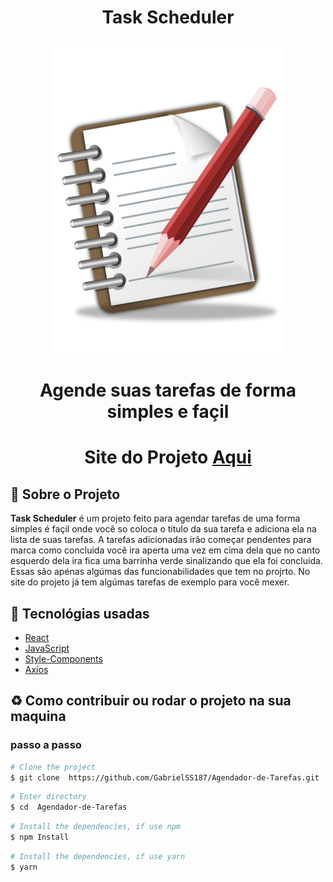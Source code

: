 <h1 align="center">
    <p>Task Scheduler</p>
    <img src="public/favicon.ico" height="500" />
    <p>Agende suas tarefas de forma simples e façil<p>
</h1>

<h1 align="center">Site do Projeto
<a href="https://agendador-de-tarefas.surge.sh/">
Aqui</a></h1>


## 📕 Sobre o Projeto

**Task Scheduler**  é um projeto feito para agendar tarefas de uma forma simples é façil onde você so coloca o titulo da sua tarefa e adiciona ela na lista de suas tarefas. A tarefas adicionadas irão começar pendentes para marca como concluida você ira aperta uma vez em cima dela que no canto esquerdo dela ira fica uma barrinha verde sinalizando que ela foi concluida. Essas são apénas algúmas das funcionabilidades que tem no projrto. No site do projeto já tem algúmas tarefas de exemplo para você mexer.

## 🔨 Tecnológias usadas

- [React](https://pt-br.reactjs.org/)
- [JavaScript](https://www.javascript.com/)
- [Style-Components](https://styled-components.com/)
- [Axios](https://axios-http.com/)

## ♻ Como contribuir ou rodar o projeto na sua maquina

### passo a passo

```bash
# Clone the project
$ git clone  https://github.com/GabrielSS187/Agendador-de-Tarefas.git
```

```bash
# Enter directory
$ cd  Agendador-de-Tarefas
```

```bash
# Install the dependencies, if use npm
$ npm Install
```

```bash
# Install the dependencies, if use yarn
$ yarn
```
